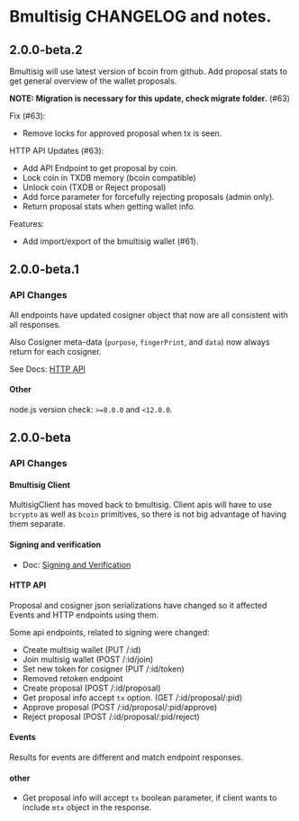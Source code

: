 Bmultisig CHANGELOG and notes.
=======

## 2.0.0-beta.2
Bmultisig will use latest version of bcoin from github.
Add proposal stats to get general overview of the wallet proposals.

**NOTE: Migration is necessary for this update, check migrate folder.** (#63)

Fix (#63):
 - Remove locks for approved proposal when tx is seen.

HTTP API Updates (#63):
 - Add API Endpoint to get proposal by coin.
 - Lock coin in TXDB memory (bcoin compatible)
 - Unlock coin (TXDB or Reject proposal)
 - Add force parameter for forcefully rejecting proposals (admin only).
 - Return proposal stats when getting wallet info.

Features:
 - Add import/export of the bmultisig wallet (#61).

## 2.0.0-beta.1

### API Changes
All endpoints have updated cosigner object
that now are all consistent with all responses.

Also Cosigner meta-data (`purpose`, `fingerPrint`, and `data`)
now always return for each cosigner.

See Docs: [HTTP API](./docs/http.md)

#### Other
node.js version check: `>=8.0.0` and `<12.0.0`.


## 2.0.0-beta

### API Changes

#### Bmultisig Client
MultisigClient has moved back to bmultisig.
Client apis will have to use `bcrypto` as well as `bcoin`
primitives, so there is not big advantage of having them separate.

#### Signing and verification
  - Doc: [Signing and Verification](./docs/signing.md)

#### HTTP API
Proposal and cosigner json serializations have changed
so it affected Events and HTTP endpoints using them.

Some api endpoints, related to signing were changed:
  - Create multisig wallet (PUT /:id)
  - Join multisig wallet (POST /:id/join)
  - Set new token for cosigner (PUT /:id/token)
  - Removed retoken endpoint
  - Create proposal (POST /:id/proposal)
  - Get proposal info accept `tx` option. (GET /:id/proposal/:pid)
  - Approve proposal (POST /:id/proposal/:pid/approve)
  - Reject proposal (POST /:id/proposal/:pid/reject)

#### Events
Results for events are different and match endpoint responses.

#### other
  - Get proposal info will accept `tx` boolean parameter, if client
  wants to include `mtx` object in the response.
